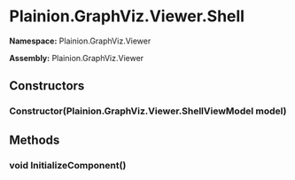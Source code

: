 
# Plainion.GraphViz.Viewer.Shell

**Namespace:** Plainion.GraphViz.Viewer

**Assembly:** Plainion.GraphViz.Viewer


## Constructors

### Constructor(Plainion.GraphViz.Viewer.ShellViewModel model)


## Methods

### void InitializeComponent()
